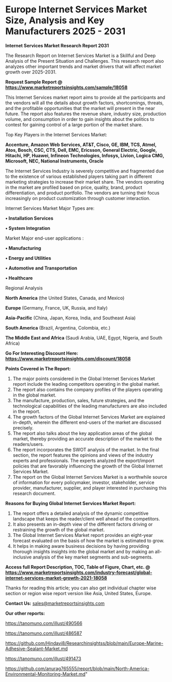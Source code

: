 # Europe Internet Services Market Size, Analysis and Key Manufacturers 2025 - 2031

<strong>Internet Services Market Research Report 2031</strong>

The Research Report on Internet Services Market is a Skillful and Deep Analysis of the Present Situation and Challenges. This research report also analyzes other important trends and market drivers that will affect market growth over 2025-2031.

<strong>Request Sample Report @ <a href=https://www.marketreportsinsights.com/sample/18058>https://www.marketreportsinsights.com/sample/18058</a></strong>

This Internet Services market report aims to provide all the participants and the vendors will all the details about growth factors, shortcomings, threats, and the profitable opportunities that the market will present in the near future. The report also features the revenue share, industry size, production volume, and consumption in order to gain insights about the politics to contest for gaining control of a large portion of the market share.

Top Key Players in the Internet Services Market:

<strong>Accenture, Amazon Web Services, AT&T, Cisco, GE, IBM, TCS, Atmel, Atos, Bosch, CSC, CTS, Dell, EMC, Ericsson, General Electric, Google, Hitachi, HP, Huawei, Infineon Technologies, Infosys, Livion, Logica CMG, Microsoft, NEC, National Instruments, Oracle</strong>

The Internet Services Industry is severely competitive and fragmented due to the existence of various established players taking part in different marketing strategies to increase their market share. The vendors operating in the market are profiled based on price, quality, brand, product differentiation, and product portfolio. The vendors are turning their focus increasingly on product customization through customer interaction.

Internet Services Market Major Types are:

<strong>• Installation Services

• System Integration</strong>

Market Major end-user applications :

<strong>• Manufacturing

• Energy and Utilities

• Automotive and Transportation

• Healthcare</strong>

Regional Analysis

</u><strong><b>North America</b></strong> (the United States, Canada, and Mexico)

<strong><b>Europe </b></strong>(Germany, France, UK, Russia, and Italy)

<strong><b>Asia-Pacific</b></strong> (China, Japan, Korea, India, and Southeast Asia)

<strong><b>South America</b></strong> (Brazil, Argentina, Colombia, etc.)

<strong><b>The Middle East and Africa</b></strong> (Saudi Arabia, UAE, Egypt, Nigeria, and South Africa)

<strong>Go For Interesting Discount Here: <a href=https://www.marketreportsinsights.com/discount/18058>https://www.marketreportsinsights.com/discount/18058</a></strong>

<strong>Points Covered in The Report:</strong>
<ol>
  <li>The major points considered in the Global Internet Services Market report include the leading competitors operating in the global market.</li>
  <li>The report also contains the company profiles of the players operating in the global market.</li>
  <li>The manufacture, production, sales, future strategies, and the technological capabilities of the leading manufacturers are also included in the report.</li>
  <li>The growth factors of the Global Internet Services Market are explained in-depth, wherein the different end-users of the market are discussed precisely.</li>
  <li>The report also talks about the key application areas of the global market, thereby providing an accurate description of the market to the readers/users.</li>
  <li>The report incorporates the SWOT analysis of the market. In the final section, the report features the opinions and views of the industry experts and professionals. The experts analyzed the export/import policies that are favorably influencing the growth of the Global Internet Services Market.</li>
  <li>The report on the Global Internet Services Market is a worthwhile source of information for every policymaker, investor, stakeholder, service provider, manufacturer, supplier, and player interested in purchasing this research document.</li>
</ol>
<strong>Reasons for Buying Global Internet Services Market Report:</strong>

<ol>
  <li>The report offers a detailed analysis of the dynamic competitive landscape that keeps the reader/client well ahead of the competitors.</li>
  <li>It also presents an in-depth view of the different factors driving or restraining the growth of the global market.</li>
  <li>The Global Internet Services Market report provides an eight-year forecast evaluated on the basis of how the market is estimated to grow.</li>
  <li>It helps in making aware business decisions by having providing thorough insights insights into the global market and by making an all-inclusive analysis of the key market segments and sub-segments.</li>
</ol>
<strong>Access full Report Description, TOC, Table of Figure, Chart, etc. @ <a href=https://www.marketreportsinsights.com/industry-forecast/global-internet-services-market-growth-2021-18058>https://www.marketreportsinsights.com/industry-forecast/global-internet-services-market-growth-2021-18058</a></strong>


Thanks for reading this article; you can also get individual chapter wise section or region wise report version like Asia, United States, Europe.

<strong>Contact Us:</strong>
sales@marketreportsinsights.com

<strong>Our other reports:</strong>

<a href=https://tanomuno.com/illust/490566>https://tanomuno.com/illust/490566</a>

<a href=https://tanomuno.com/illust/486587>https://tanomuno.com/illust/486587</a>

<a href=https://github.com/Hindavi8/Researchinsightss/blob/main/Europe-Marine-Adhesive-Sealant-Market.md>https://github.com/Hindavi8/Researchinsightss/blob/main/Europe-Marine-Adhesive-Sealant-Market.md</a>

<a href=https://tanomuno.com/illust/491473>https://tanomuno.com/illust/491473</a>

<a href=https://github.com/anurag765555/report/blob/main/North-America-Environmental-Monitoring-Market.md>https://github.com/anurag765555/report/blob/main/North-America-Environmental-Monitoring-Market.md</a>"
